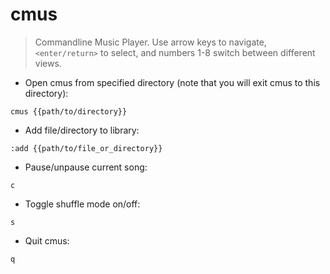 # cmus

> Commandline Music Player.
> Use arrow keys to navigate, `<enter/return>` to select, and numbers 1-8 switch between different views.

- Open cmus from specified directory (note that you will exit cmus to this directory):

`cmus {{path/to/directory}}`

- Add file/directory to library:

`:add {{path/to/file_or_directory}}`

- Pause/unpause current song:

`c`

- Toggle shuffle mode on/off:

`s`

- Quit cmus:

`q`
